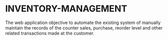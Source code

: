 # INVENTORY-MANAGEMENT
The web application objective to automate the existing system of manually maintain the records of the counter sales, purchase, reorder level and other related transactions made at the customer.
